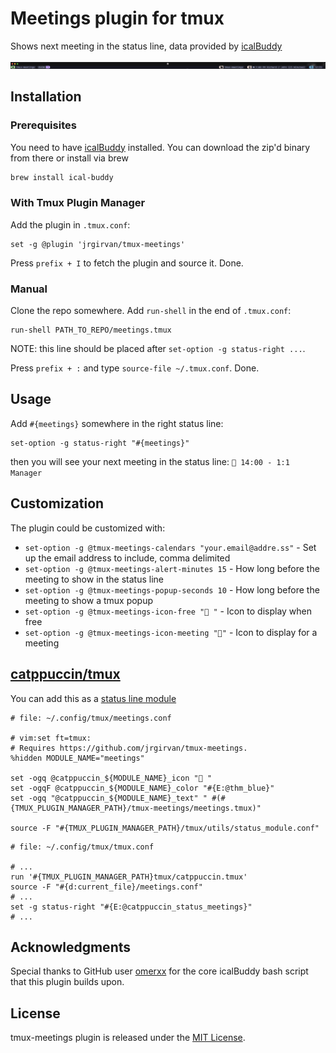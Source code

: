 # Meetings plugin for tmux

Shows next meeting in the status line, data provided by [icalBuddy](https://hasseg.org/icalBuddy/)

![tmux-meetings](./assets/tmux-preview.png)

## Installation
### Prerequisites

You need to have [icalBuddy](https://hasseg.org/icalBuddy/) installed.
You can download the zip'd binary from there or install via brew

```bash
brew install ical-buddy
```

### With Tmux Plugin Manager
Add the plugin in `.tmux.conf`:
```
set -g @plugin 'jrgirvan/tmux-meetings'
```
Press `prefix + I` to fetch the plugin and source it. Done.

### Manual
Clone the repo somewhere. Add `run-shell` in the end of `.tmux.conf`:

```
run-shell PATH_TO_REPO/meetings.tmux
```
NOTE: this line should be placed after `set-option -g status-right ...`.

Press `prefix + :` and type `source-file ~/.tmux.conf`. Done.

## Usage
Add `#{meetings}` somewhere in the right status line:
```
set-option -g status-right "#{meetings}"
```
then you will see your next meeting in the status line: `󰤙 14:00 - 1:1 Manager`

## Customization
The plugin could be customized with:
* `set-option -g @tmux-meetings-calendars "your.email@addre.ss"` - Set up the email address to include, comma delimited
* `set-option -g @tmux-meetings-alert-minutes 15` - How long before the meeting to show in the status line
* `set-option -g @tmux-meetings-popup-seconds 10` - How long before the meeting to show a tmux popup
* `set-option -g @tmux-meetings-icon-free "󱁕 "`   - Icon to display when free
* `set-option -g @tmux-meetings-icon-meeting "󰤙"` - Icon to display for a meeting

## [catppuccin/tmux](https://github.com/catppuccin/tmux)

You can add this as a [status line module](https://github.com/catppuccin/tmux/blob/main/docs/tutorials/02-custom-status.md)

```tmux
# file: ~/.config/tmux/meetings.conf

# vim:set ft=tmux:
# Requires https://github.com/jrgirvan/tmux-meetings.
%hidden MODULE_NAME="meetings"

set -ogq @catppuccin_${MODULE_NAME}_icon " "
set -ogqF @catppuccin_${MODULE_NAME}_color "#{E:@thm_blue}"
set -ogq "@catppuccin_${MODULE_NAME}_text" " #(#{TMUX_PLUGIN_MANAGER_PATH}/tmux-meetings/meetings.tmux)"

source -F "#{TMUX_PLUGIN_MANAGER_PATH}/tmux/utils/status_module.conf"
```

```tmux
# file: ~/.config/tmux/tmux.conf

# ...
run '#{TMUX_PLUGIN_MANAGER_PATH}tmux/catppuccin.tmux'
source -F "#{d:current_file}/meetings.conf"
# ...
set -g status-right "#{E:@catppuccin_status_meetings}"
# ...

```

## Acknowledgments

Special thanks to GitHub user [omerxx](https://github.com/omerxx) for the core icalBuddy bash script that this plugin builds upon.

## License

tmux-meetings plugin is released under the [MIT License](https://opensource.org/licenses/MIT).